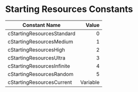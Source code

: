 # Starting Resources Constants

| Constant Name                  | Value    |
|--------------------------------|---------:|
| cStartingResourcesStandard     | 0        |
| cStartingResourcesMedium       | 1        |
| cStartingResourcesHigh         | 2        |
| cStartingResourcesUltra        | 3        |
| cStartingResourcesInfinite     | 4        |
| cStartingResourcesRandom       | 5        |
| cStartingResourcesCurrent      | Variable |
